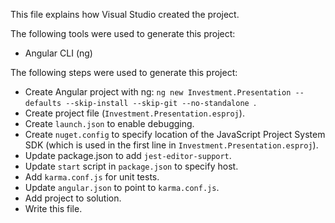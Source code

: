This file explains how Visual Studio created the project.

The following tools were used to generate this project:
- Angular CLI (ng)

The following steps were used to generate this project:
- Create Angular project with ng: `ng new Investment.Presentation --defaults --skip-install --skip-git --no-standalone `.
- Create project file (`Investment.Presentation.esproj`).
- Create `launch.json` to enable debugging.
- Create `nuget.config` to specify location of the JavaScript Project System SDK (which is used in the first line in `Investment.Presentation.esproj`).
- Update package.json to add `jest-editor-support`.
- Update `start` script in `package.json` to specify host.
- Add `karma.conf.js` for unit tests.
- Update `angular.json` to point to `karma.conf.js`.
- Add project to solution.
- Write this file.
